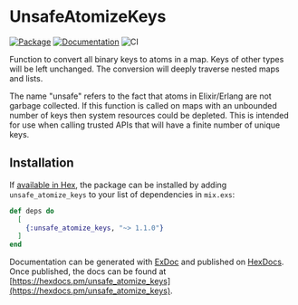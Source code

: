 # UnsafeAtomizeKeys

[![Package](https://img.shields.io/hexpm/v/unsafe_atomize_keys.svg)](https://hex.pm/packages/unsafe_atomize_keys) [![Documentation](http://img.shields.io/badge/hex.pm-docs-green.svg?style=flat)](https://hexdocs.pm/unsafe_atomize_keys) ![CI](https://github.com/balexand/unsafe_atomize_keys/actions/workflows/elixir.yml/badge.svg)

Function to convert all binary keys to atoms in a map. Keys of other types will be left unchanged.
The conversion will deeply traverse nested maps and lists.

The name "unsafe" refers to the fact that atoms in Elixir/Erlang are not garbage collected. If
this function is called on maps with an unbounded number of keys then system resources could be
depleted. This is intended for use when calling trusted APIs that will have a finite number of
unique keys.

## Installation

If [available in Hex](https://hex.pm/docs/publish), the package can be installed
by adding `unsafe_atomize_keys` to your list of dependencies in `mix.exs`:

```elixir
def deps do
  [
    {:unsafe_atomize_keys, "~> 1.1.0"}
  ]
end
```

Documentation can be generated with [ExDoc](https://github.com/elixir-lang/ex_doc)
and published on [HexDocs](https://hexdocs.pm). Once published, the docs can
be found at [https://hexdocs.pm/unsafe_atomize_keys](https://hexdocs.pm/unsafe_atomize_keys).

